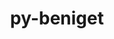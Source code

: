 ---
title: "py-beniget"
layout: cache
categories: [package, develop]
meta: {"compilers": ["gcc@11.4.0", "gcc@9.4.0", "none"], "num_specs": 223, "num_specs_by_stack": {"data-vis-sdk": 10, "e4s": 40, "e4s-neoverse-v2": 20, "e4s-neoverse_v1": 8, "e4s-oneapi": 25, "e4s-power": 3, "ml-darwin-aarch64-mps": 27, "ml-linux-aarch64-cpu": 40, "ml-linux-aarch64-cuda": 39, "ml-linux-x86_64-cpu": 40, "ml-linux-x86_64-cuda": 40, "ml-linux-x86_64-rocm": 30, "root": 223, "tutorial": 10}, "oss": ["sequoia", "ubuntu20.04", "ubuntu22.04", "ubuntu24.04"], "platforms": ["darwin", "linux"], "stacks": ["data-vis-sdk", "e4s", "e4s-neoverse-v2", "e4s-neoverse_v1", "e4s-oneapi", "e4s-power", "ml-darwin-aarch64-mps", "ml-linux-aarch64-cpu", "ml-linux-aarch64-cuda", "ml-linux-x86_64-cpu", "ml-linux-x86_64-cuda", "ml-linux-x86_64-rocm", "root", "tutorial"], "targets": ["aarch64", "neoverse_v1", "neoverse_v2", "ppc64le", "x86_64_v3"], "versions": ["0.4.1"]}
spec_details: [{"compiler": "none", "hash": "22xstysfgnaw5hurlp66y6bcp4kforar", "os": "sequoia", "platform": "darwin", "size": "-", "stacks": ["ml-darwin-aarch64-mps", "root"], "target": "aarch64", "variants": ["build_system=python_pip"], "versions": ["0.4.1"]}, {"compiler": "none", "hash": "22z4eqvo42ppnodbb5j2vontow45acfk", "os": "ubuntu24.04", "platform": "linux", "size": "-", "stacks": ["ml-linux-x86_64-cpu", "ml-linux-x86_64-cuda", "ml-linux-x86_64-rocm", "root"], "target": "x86_64_v3", "variants": ["build_system=python_pip"], "versions": ["0.4.1"]}, {"compiler": "none", "hash": "23a4ljhjgmx7rw37ztjnxrxdk4v5tt2e", "os": "sequoia", "platform": "darwin", "size": "-", "stacks": ["ml-darwin-aarch64-mps", "root"], "target": "aarch64", "variants": ["build_system=python_pip"], "versions": ["0.4.1"]}, {"compiler": "none", "hash": "23skkmlyes3zxut5uhknpwi4m52wmulx", "os": "ubuntu22.04", "platform": "linux", "size": "-", "stacks": ["e4s-oneapi", "root"], "target": "x86_64_v3", "variants": ["build_system=python_pip"], "versions": ["0.4.1"]}, {"compiler": "none", "hash": "263beuvfwzukgozc433thpk3fnvus2jh", "os": "ubuntu20.04", "platform": "linux", "size": "-", "stacks": ["data-vis-sdk", "root"], "target": "x86_64_v3", "variants": ["build_system=python_pip"], "versions": ["0.4.1"]}, {"compiler": "none", "hash": "26aps34x7fxttpdtoqaoukp63dqaxpdg", "os": "sequoia", "platform": "darwin", "size": "-", "stacks": ["ml-darwin-aarch64-mps", "root"], "target": "aarch64", "variants": ["build_system=python_pip"], "versions": ["0.4.1"]}, {"compiler": "none", "hash": "2766vmgwuq7wfnccxjpo2k3shtopj6jh", "os": "ubuntu22.04", "platform": "linux", "size": "-", "stacks": ["e4s-oneapi", "root"], "target": "x86_64_v3", "variants": ["build_system=python_pip"], "versions": ["0.4.1"]}, {"compiler": "none", "hash": "27gtlbbfvhyg7rzkffctpwzdhm53l35v", "os": "ubuntu22.04", "platform": "linux", "size": "-", "stacks": ["e4s", "root"], "target": "x86_64_v3", "variants": ["build_system=python_pip"], "versions": ["0.4.1"]}, {"compiler": "none", "hash": "2c3cpm2iqhctzp6kz6ne75keoxbhxvfc", "os": "ubuntu22.04", "platform": "linux", "size": "-", "stacks": ["root", "tutorial"], "target": "x86_64_v3", "variants": ["build_system=python_pip"], "versions": ["0.4.1"]}, {"compiler": "none", "hash": "2elk4au2gd56gl6npp3iwzc6gqnmzx6p", "os": "ubuntu24.04", "platform": "linux", "size": "-", "stacks": ["ml-linux-x86_64-cpu", "ml-linux-x86_64-cuda", "ml-linux-x86_64-rocm", "root"], "target": "x86_64_v3", "variants": ["build_system=python_pip"], "versions": ["0.4.1"]}, {"compiler": "none", "hash": "2g6f6abahf6ewi27ty77dv4uqfv2m7sk", "os": "ubuntu20.04", "platform": "linux", "size": "-", "stacks": ["data-vis-sdk", "root"], "target": "x86_64_v3", "variants": ["build_system=python_pip"], "versions": ["0.4.1"]}, {"compiler": "none", "hash": "2mrik6notoiaorufaajo26lhxgdvsfsk", "os": "ubuntu22.04", "platform": "linux", "size": "-", "stacks": ["root", "tutorial"], "target": "x86_64_v3", "variants": ["build_system=python_pip"], "versions": ["0.4.1"]}, {"compiler": "none", "hash": "2q6dok3w45aqvx3umom2wm7slbw7dvam", "os": "ubuntu22.04", "platform": "linux", "size": "-", "stacks": ["e4s", "root"], "target": "x86_64_v3", "variants": ["build_system=python_pip"], "versions": ["0.4.1"]}, {"compiler": "none", "hash": "2rdkd3fb2h7g2sgqu67ermqwephm6be3", "os": "ubuntu24.04", "platform": "linux", "size": "-", "stacks": ["ml-linux-aarch64-cpu", "ml-linux-aarch64-cuda", "root"], "target": "aarch64", "variants": ["build_system=python_pip"], "versions": ["0.4.1"]}, {"compiler": "none", "hash": "2w44dl2bexkxkuo5kthxvoyljus2uy6w", "os": "ubuntu24.04", "platform": "linux", "size": "-", "stacks": ["ml-linux-x86_64-cpu", "ml-linux-x86_64-cuda", "ml-linux-x86_64-rocm", "root"], "target": "x86_64_v3", "variants": ["build_system=python_pip"], "versions": ["0.4.1"]}, {"compiler": "none", "hash": "33l6a6ymli37djiekcext27uaihqoqeu", "os": "ubuntu24.04", "platform": "linux", "size": "-", "stacks": ["ml-linux-aarch64-cpu", "ml-linux-aarch64-cuda", "root"], "target": "aarch64", "variants": ["build_system=python_pip"], "versions": ["0.4.1"]}, {"compiler": "none", "hash": "3j5jvk4bbcnplxryqep7pfkuq5uyuzpp", "os": "sequoia", "platform": "darwin", "size": "-", "stacks": ["ml-darwin-aarch64-mps", "root"], "target": "aarch64", "variants": ["build_system=python_pip"], "versions": ["0.4.1"]}, {"compiler": "none", "hash": "3prjmqwiihi4hszf3d7zwmlxjhkxgccs", "os": "sequoia", "platform": "darwin", "size": "-", "stacks": ["ml-darwin-aarch64-mps", "root"], "target": "aarch64", "variants": ["build_system=python_pip"], "versions": ["0.4.1"]}, {"compiler": "none", "hash": "3r4snraqamdirvtnhdjfphrd3n6x44jp", "os": "ubuntu22.04", "platform": "linux", "size": "-", "stacks": ["e4s-neoverse-v2", "root"], "target": "neoverse_v2", "variants": ["build_system=python_pip"], "versions": ["0.4.1"]}, {"compiler": "none", "hash": "3t4spfa54oyy34xrudtjptiyefy45vuf", "os": "ubuntu24.04", "platform": "linux", "size": "-", "stacks": ["ml-linux-x86_64-cpu", "ml-linux-x86_64-cuda", "ml-linux-x86_64-rocm", "root"], "target": "x86_64_v3", "variants": ["build_system=python_pip"], "versions": ["0.4.1"]}, {"compiler": "none", "hash": "3tr6lclxtt4dohbvsncbnk6rr7tqyswj", "os": "ubuntu22.04", "platform": "linux", "size": "-", "stacks": ["e4s-oneapi", "root"], "target": "x86_64_v3", "variants": ["build_system=python_pip"], "versions": ["0.4.1"]}, {"compiler": "none", "hash": "3tyuoeqqo6kmenhepn32p2apgsjmycxs", "os": "ubuntu22.04", "platform": "linux", "size": "-", "stacks": ["e4s", "root"], "target": "x86_64_v3", "variants": ["build_system=python_pip"], "versions": ["0.4.1"]}, {"compiler": "gcc@11.4.0", "hash": "3y25o6rgeuv4m63h6fi2o42k4evvaeon", "os": "ubuntu22.04", "platform": "linux", "size": "-", "stacks": ["e4s-neoverse_v1", "root"], "target": "neoverse_v1", "variants": ["build_system=python_pip"], "versions": ["0.4.1"]}, {"compiler": "none", "hash": "4374kafanieps7jaz2zx7iiit4os6qxz", "os": "ubuntu24.04", "platform": "linux", "size": "-", "stacks": ["ml-linux-aarch64-cpu", "ml-linux-aarch64-cuda", "root"], "target": "aarch64", "variants": ["build_system=python_pip"], "versions": ["0.4.1"]}, {"compiler": "none", "hash": "4a2fje4tn3b7f7buncpk6i6lfy45efc7", "os": "ubuntu22.04", "platform": "linux", "size": "-", "stacks": ["e4s", "root"], "target": "x86_64_v3", "variants": ["build_system=python_pip"], "versions": ["0.4.1"]}, {"compiler": "none", "hash": "4modgwkj7wfupcteudlc5dupotzoeefb", "os": "ubuntu24.04", "platform": "linux", "size": "-", "stacks": ["ml-linux-aarch64-cpu", "ml-linux-aarch64-cuda", "root"], "target": "aarch64", "variants": ["build_system=python_pip"], "versions": ["0.4.1"]}, {"compiler": "none", "hash": "4mrieraoekiawmnbb2mxaublipjpv6ad", "os": "ubuntu24.04", "platform": "linux", "size": "-", "stacks": ["ml-linux-aarch64-cpu", "ml-linux-aarch64-cuda", "root"], "target": "aarch64", "variants": ["build_system=python_pip"], "versions": ["0.4.1"]}, {"compiler": "none", "hash": "4u53wtwfruftpd5qdgkwgxw6sjsvdn22", "os": "ubuntu22.04", "platform": "linux", "size": "-", "stacks": ["e4s", "root"], "target": "x86_64_v3", "variants": ["build_system=python_pip"], "versions": ["0.4.1"]}, {"compiler": "none", "hash": "4uhbuuv5oc3s7afbnrcc3vmu7eaihrew", "os": "ubuntu22.04", "platform": "linux", "size": "-", "stacks": ["e4s", "root"], "target": "x86_64_v3", "variants": ["build_system=python_pip"], "versions": ["0.4.1"]}, {"compiler": "none", "hash": "4zothvzdieotuxgk5fsknzoh47bv3so5", "os": "ubuntu22.04", "platform": "linux", "size": "-", "stacks": ["e4s-neoverse-v2", "root"], "target": "neoverse_v2", "variants": ["build_system=python_pip"], "versions": ["0.4.1"]}, {"compiler": "none", "hash": "57xao5cwj7fqjyeqicxfdf77b7lfokmg", "os": "ubuntu24.04", "platform": "linux", "size": "-", "stacks": ["ml-linux-x86_64-cpu", "ml-linux-x86_64-cuda", "ml-linux-x86_64-rocm", "root"], "target": "x86_64_v3", "variants": ["build_system=python_pip"], "versions": ["0.4.1"]}, {"compiler": "none", "hash": "5ctj54u7uskuzfk74wvdwwwilu3zetyu", "os": "ubuntu22.04", "platform": "linux", "size": "-", "stacks": ["e4s-oneapi", "root"], "target": "x86_64_v3", "variants": ["build_system=python_pip"], "versions": ["0.4.1"]}, {"compiler": "none", "hash": "5dfdboufkn3l74iqqyqyybc4y4rezaes", "os": "ubuntu24.04", "platform": "linux", "size": "-", "stacks": ["ml-linux-aarch64-cpu", "ml-linux-aarch64-cuda", "root"], "target": "aarch64", "variants": ["build_system=python_pip"], "versions": ["0.4.1"]}, {"compiler": "none", "hash": "5e7woc76sbwnhnbebqcarmtmpr5yxchl", "os": "ubuntu24.04", "platform": "linux", "size": "-", "stacks": ["ml-linux-x86_64-cpu", "ml-linux-x86_64-cuda", "ml-linux-x86_64-rocm", "root"], "target": "x86_64_v3", "variants": ["build_system=python_pip"], "versions": ["0.4.1"]}, {"compiler": "none", "hash": "5hijv7bdjavrmhppdi44fo6h6vzrzmyt", "os": "ubuntu24.04", "platform": "linux", "size": "-", "stacks": ["ml-linux-aarch64-cpu", "ml-linux-aarch64-cuda", "root"], "target": "aarch64", "variants": ["build_system=python_pip"], "versions": ["0.4.1"]}, {"compiler": "none", "hash": "5ig3pcd66gaeb75xkdinkz2c6acfyak5", "os": "sequoia", "platform": "darwin", "size": "-", "stacks": ["ml-darwin-aarch64-mps", "root"], "target": "aarch64", "variants": ["build_system=python_pip"], "versions": ["0.4.1"]}, {"compiler": "none", "hash": "5imuvedte6iqix7oc4wuisi2eza6fzv4", "os": "ubuntu22.04", "platform": "linux", "size": "-", "stacks": ["e4s-oneapi", "root"], "target": "x86_64_v3", "variants": ["build_system=python_pip"], "versions": ["0.4.1"]}, {"compiler": "none", "hash": "5srwzrosri5oyfzgqnqshyneiiexf47o", "os": "ubuntu22.04", "platform": "linux", "size": "-", "stacks": ["e4s", "root"], "target": "x86_64_v3", "variants": ["build_system=python_pip"], "versions": ["0.4.1"]}, {"compiler": "none", "hash": "67fqmcznqsvxtnkumyryuvk4rnpoxzhm", "os": "ubuntu24.04", "platform": "linux", "size": "-", "stacks": ["ml-linux-x86_64-cpu", "ml-linux-x86_64-cuda", "root"], "target": "x86_64_v3", "variants": ["build_system=python_pip"], "versions": ["0.4.1"]}, {"compiler": "none", "hash": "6ceophtivolewakf5elsdinrrxly6ucd", "os": "ubuntu22.04", "platform": "linux", "size": "-", "stacks": ["e4s-oneapi", "root"], "target": "x86_64_v3", "variants": ["build_system=python_pip"], "versions": ["0.4.1"]}, {"compiler": "none", "hash": "6f3sfwgf4clgkjkztkxzipqxg6cuaxb3", "os": "ubuntu22.04", "platform": "linux", "size": "-", "stacks": ["e4s-neoverse-v2", "root"], "target": "neoverse_v2", "variants": ["build_system=python_pip"], "versions": ["0.4.1"]}, {"compiler": "none", "hash": "6fnf2vd45mg3s4a73twe7akt2bvawx73", "os": "ubuntu22.04", "platform": "linux", "size": "-", "stacks": ["e4s-neoverse-v2", "root"], "target": "neoverse_v2", "variants": ["build_system=python_pip"], "versions": ["0.4.1"]}, {"compiler": "none", "hash": "6hbkylldmxbwybkftdlc2pvbe5xuqx3x", "os": "ubuntu24.04", "platform": "linux", "size": "-", "stacks": ["ml-linux-aarch64-cpu", "ml-linux-aarch64-cuda", "root"], "target": "aarch64", "variants": ["build_system=python_pip"], "versions": ["0.4.1"]}, {"compiler": "none", "hash": "6jnrurtuu2gqaoksxgl7b3g7vimrhc4o", "os": "ubuntu22.04", "platform": "linux", "size": "-", "stacks": ["e4s-neoverse-v2", "root"], "target": "neoverse_v2", "variants": ["build_system=python_pip"], "versions": ["0.4.1"]}, {"compiler": "none", "hash": "6mcmnxstlvcq3kjyig3wdui7zmx7gryd", "os": "ubuntu24.04", "platform": "linux", "size": "-", "stacks": ["ml-linux-aarch64-cpu", "ml-linux-aarch64-cuda", "root"], "target": "aarch64", "variants": ["build_system=python_pip"], "versions": ["0.4.1"]}, {"compiler": "none", "hash": "6q74cfb45iocpaehci3gvfck2rgkj27n", "os": "ubuntu24.04", "platform": "linux", "size": "-", "stacks": ["ml-linux-aarch64-cpu", "ml-linux-aarch64-cuda", "root"], "target": "aarch64", "variants": ["build_system=python_pip"], "versions": ["0.4.1"]}, {"compiler": "none", "hash": "72d3rwf4cvjrfyue4rit4j5hcnhh2tpl", "os": "ubuntu24.04", "platform": "linux", "size": "-", "stacks": ["ml-linux-aarch64-cpu", "ml-linux-aarch64-cuda", "root"], "target": "aarch64", "variants": ["build_system=python_pip"], "versions": ["0.4.1"]}, {"compiler": "none", "hash": "74eociuwf2w2bmioq37npjffckdp7kxd", "os": "ubuntu24.04", "platform": "linux", "size": "-", "stacks": ["ml-linux-x86_64-cpu", "ml-linux-x86_64-cuda", "root"], "target": "x86_64_v3", "variants": ["build_system=python_pip"], "versions": ["0.4.1"]}, {"compiler": "none", "hash": "75jrh7ovhnfmmxxultynekk4unbyxcp3", "os": "ubuntu22.04", "platform": "linux", "size": "-", "stacks": ["e4s-oneapi", "root"], "target": "x86_64_v3", "variants": ["build_system=python_pip"], "versions": ["0.4.1"]}, {"compiler": "none", "hash": "77tg3wgwpxtnoo35v2uls5nc2qdyycsw", "os": "ubuntu24.04", "platform": "linux", "size": "-", "stacks": ["ml-linux-aarch64-cpu", "ml-linux-aarch64-cuda", "root"], "target": "aarch64", "variants": ["build_system=python_pip"], "versions": ["0.4.1"]}, {"compiler": "none", "hash": "7dko3sxemp52i4k6cprtiegqwgrj3onu", "os": "ubuntu22.04", "platform": "linux", "size": "-", "stacks": ["e4s-neoverse-v2", "root"], "target": "neoverse_v2", "variants": ["build_system=python_pip"], "versions": ["0.4.1"]}, {"compiler": "none", "hash": "7dvdgwot24b4ydwfnbttt64vxzmmwwuf", "os": "ubuntu22.04", "platform": "linux", "size": "-", "stacks": ["e4s", "root"], "target": "x86_64_v3", "variants": ["build_system=python_pip"], "versions": ["0.4.1"]}, {"compiler": "none", "hash": "7qcpu35uh5wtklnlsndbpg2p3qwtw2mp", "os": "ubuntu24.04", "platform": "linux", "size": "-", "stacks": ["ml-linux-x86_64-cpu", "ml-linux-x86_64-cuda", "ml-linux-x86_64-rocm", "root"], "target": "x86_64_v3", "variants": ["build_system=python_pip"], "versions": ["0.4.1"]}, {"compiler": "none", "hash": "7tpy5ca42igl6cy3vkfev654agt6am5f", "os": "ubuntu20.04", "platform": "linux", "size": "-", "stacks": ["data-vis-sdk", "root"], "target": "x86_64_v3", "variants": ["build_system=python_pip"], "versions": ["0.4.1"]}, {"compiler": "none", "hash": "a2kdbt7o2hrp37ifbev3rxs4a2agljna", "os": "ubuntu24.04", "platform": "linux", "size": "-", "stacks": ["ml-linux-aarch64-cpu", "ml-linux-aarch64-cuda", "root"], "target": "aarch64", "variants": ["build_system=python_pip"], "versions": ["0.4.1"]}, {"compiler": "none", "hash": "aalmhl2hlnbt2k4siaai7h3yzbinz43l", "os": "ubuntu24.04", "platform": "linux", "size": "-", "stacks": ["ml-linux-x86_64-cpu", "ml-linux-x86_64-cuda", "root"], "target": "x86_64_v3", "variants": ["build_system=python_pip"], "versions": ["0.4.1"]}, {"compiler": "none", "hash": "ad75ztnwolnscxpzeyh4k7bf4hziahpm", "os": "sequoia", "platform": "darwin", "size": "-", "stacks": ["ml-darwin-aarch64-mps", "root"], "target": "aarch64", "variants": ["build_system=python_pip"], "versions": ["0.4.1"]}, {"compiler": "none", "hash": "ajsexz6w7xlvbvzorfqsco7o4l73uexg", "os": "ubuntu22.04", "platform": "linux", "size": "-", "stacks": ["e4s", "root"], "target": "x86_64_v3", "variants": ["build_system=python_pip"], "versions": ["0.4.1"]}, {"compiler": "none", "hash": "aohzn3wquhvtfnvgehhnsrm7tolia47q", "os": "ubuntu22.04", "platform": "linux", "size": "-", "stacks": ["e4s", "root"], "target": "x86_64_v3", "variants": ["build_system=python_pip"], "versions": ["0.4.1"]}, {"compiler": "none", "hash": "apepwjq36w3egw5kipo4rwtaplxkav6c", "os": "ubuntu22.04", "platform": "linux", "size": "-", "stacks": ["e4s-neoverse-v2", "root"], "target": "neoverse_v2", "variants": ["build_system=python_pip"], "versions": ["0.4.1"]}, {"compiler": "none", "hash": "aqzr52jhc7o6foii6yfybhueqax7tbxs", "os": "ubuntu22.04", "platform": "linux", "size": "-", "stacks": ["e4s-oneapi", "root"], "target": "x86_64_v3", "variants": ["build_system=python_pip"], "versions": ["0.4.1"]}, {"compiler": "none", "hash": "atleskvsmqitm4hlgozm3shfm6eckcfa", "os": "ubuntu22.04", "platform": "linux", "size": "-", "stacks": ["root", "tutorial"], "target": "x86_64_v3", "variants": ["build_system=python_pip"], "versions": ["0.4.1"]}, {"compiler": "gcc@11.4.0", "hash": "auejdhkz42ybwehjv3zrdkcetlc2a6hw", "os": "ubuntu22.04", "platform": "linux", "size": "-", "stacks": ["e4s-neoverse_v1", "root"], "target": "neoverse_v1", "variants": ["build_system=python_pip"], "versions": ["0.4.1"]}, {"compiler": "none", "hash": "b42qdpwdvoyjnxyhfpvebf6eh5mtnoad", "os": "ubuntu22.04", "platform": "linux", "size": "-", "stacks": ["e4s", "root"], "target": "x86_64_v3", "variants": ["build_system=python_pip"], "versions": ["0.4.1"]}, {"compiler": "none", "hash": "bkrbbsvsxerzcgao3sekl7qm7qymdrrg", "os": "ubuntu22.04", "platform": "linux", "size": "-", "stacks": ["e4s", "root"], "target": "x86_64_v3", "variants": ["build_system=python_pip"], "versions": ["0.4.1"]}, {"compiler": "none", "hash": "bl27aay74rmvxqxvggcjrqqbyfklxazp", "os": "ubuntu20.04", "platform": "linux", "size": "-", "stacks": ["data-vis-sdk", "root"], "target": "x86_64_v3", "variants": ["build_system=python_pip"], "versions": ["0.4.1"]}, {"compiler": "none", "hash": "bsuzgpsvojfhmvgzmzjwihx77dm4mjyf", "os": "ubuntu24.04", "platform": "linux", "size": "-", "stacks": ["ml-linux-aarch64-cpu", "ml-linux-aarch64-cuda", "root"], "target": "aarch64", "variants": ["build_system=python_pip"], "versions": ["0.4.1"]}, {"compiler": "none", "hash": "btnihtja3ghfkihsyevogv7jk4oowfg7", "os": "ubuntu22.04", "platform": "linux", "size": "-", "stacks": ["e4s", "root"], "target": "x86_64_v3", "variants": ["build_system=python_pip"], "versions": ["0.4.1"]}, {"compiler": "none", "hash": "cb477wraykh7jmwjqfdpkdefqwmuhvh3", "os": "ubuntu22.04", "platform": "linux", "size": "-", "stacks": ["e4s", "root"], "target": "x86_64_v3", "variants": ["build_system=python_pip"], "versions": ["0.4.1"]}, {"compiler": "none", "hash": "ch4nthwput6hwimgqsx6pjc72znmfzkm", "os": "ubuntu24.04", "platform": "linux", "size": "-", "stacks": ["ml-linux-aarch64-cpu", "ml-linux-aarch64-cuda", "root"], "target": "aarch64", "variants": ["build_system=python_pip"], "versions": ["0.4.1"]}, {"compiler": "none", "hash": "ciltgvt55ojwuv47s65um2lrutq4a3wk", "os": "ubuntu24.04", "platform": "linux", "size": "-", "stacks": ["ml-linux-aarch64-cpu", "ml-linux-aarch64-cuda", "root"], "target": "aarch64", "variants": ["build_system=python_pip"], "versions": ["0.4.1"]}, {"compiler": "none", "hash": "ck5gwcl4m7maemvleoeqsv52h4ymbheq", "os": "ubuntu24.04", "platform": "linux", "size": "-", "stacks": ["ml-linux-aarch64-cpu", "ml-linux-aarch64-cuda", "root"], "target": "aarch64", "variants": ["build_system=python_pip"], "versions": ["0.4.1"]}, {"compiler": "none", "hash": "cqgvguj47gmnsje3sywjcvluw56ecbyh", "os": "ubuntu24.04", "platform": "linux", "size": "-", "stacks": ["ml-linux-aarch64-cpu", "ml-linux-aarch64-cuda", "root"], "target": "aarch64", "variants": ["build_system=python_pip"], "versions": ["0.4.1"]}, {"compiler": "none", "hash": "cqkdccbpz5aynqpf252hoz6rupkkbtra", "os": "ubuntu22.04", "platform": "linux", "size": "-", "stacks": ["e4s-oneapi", "root"], "target": "x86_64_v3", "variants": ["build_system=python_pip"], "versions": ["0.4.1"]}, {"compiler": "none", "hash": "d4qlovetbb5nv62eblhlaqr5rkyjfxsp", "os": "ubuntu22.04", "platform": "linux", "size": "-", "stacks": ["e4s-oneapi", "root"], "target": "x86_64_v3", "variants": ["build_system=python_pip"], "versions": ["0.4.1"]}, {"compiler": "none", "hash": "d7hiuxuw32h42ef5iwjtxeuxodpbsf62", "os": "ubuntu22.04", "platform": "linux", "size": "-", "stacks": ["e4s", "root"], "target": "x86_64_v3", "variants": ["build_system=python_pip"], "versions": ["0.4.1"]}, {"compiler": "none", "hash": "debuuahysejz2bzpye5duqmydv42pust", "os": "ubuntu24.04", "platform": "linux", "size": "-", "stacks": ["ml-linux-aarch64-cpu", "ml-linux-aarch64-cuda", "root"], "target": "aarch64", "variants": ["build_system=python_pip"], "versions": ["0.4.1"]}, {"compiler": "none", "hash": "diceog7dtw7z5fo7ceca5dzblmj2exav", "os": "ubuntu24.04", "platform": "linux", "size": "-", "stacks": ["ml-linux-aarch64-cpu", "ml-linux-aarch64-cuda", "root"], "target": "aarch64", "variants": ["build_system=python_pip"], "versions": ["0.4.1"]}, {"compiler": "none", "hash": "dlfodyflw4j7xfuxcgeqjkb6xdncfp5r", "os": "ubuntu22.04", "platform": "linux", "size": "-", "stacks": ["e4s", "root"], "target": "x86_64_v3", "variants": ["build_system=python_pip"], "versions": ["0.4.1"]}, {"compiler": "none", "hash": "drrjdfvyarfhmyu23qpmksvqwhd632wu", "os": "ubuntu22.04", "platform": "linux", "size": "-", "stacks": ["e4s", "root"], "target": "x86_64_v3", "variants": ["build_system=python_pip"], "versions": ["0.4.1"]}, {"compiler": "none", "hash": "e6cu3cho4ecpxkxcnykftn723oho4o76", "os": "ubuntu24.04", "platform": "linux", "size": "-", "stacks": ["ml-linux-x86_64-cpu", "ml-linux-x86_64-cuda", "ml-linux-x86_64-rocm", "root"], "target": "x86_64_v3", "variants": ["build_system=python_pip"], "versions": ["0.4.1"]}, {"compiler": "gcc@11.4.0", "hash": "ebcgkimy56qobf42qgub4k327v6tno2i", "os": "ubuntu22.04", "platform": "linux", "size": "-", "stacks": ["e4s-neoverse_v1", "root"], "target": "neoverse_v1", "variants": ["build_system=python_pip"], "versions": ["0.4.1"]}, {"compiler": "none", "hash": "edm226lvpgewgy3vmcizvrhm2qxqr52z", "os": "sequoia", "platform": "darwin", "size": "-", "stacks": ["ml-darwin-aarch64-mps", "root"], "target": "aarch64", "variants": ["build_system=python_pip"], "versions": ["0.4.1"]}, {"compiler": "none", "hash": "ee7pwgolwwhvykkpri6jd7uhfq56uyla", "os": "ubuntu24.04", "platform": "linux", "size": "-", "stacks": ["ml-linux-x86_64-cpu", "ml-linux-x86_64-cuda", "ml-linux-x86_64-rocm", "root"], "target": "x86_64_v3", "variants": ["build_system=python_pip"], "versions": ["0.4.1"]}, {"compiler": "none", "hash": "ehqtycaf2k6uktgpm5hw72iwlv2u2233", "os": "ubuntu20.04", "platform": "linux", "size": "-", "stacks": ["data-vis-sdk", "root"], "target": "x86_64_v3", "variants": ["build_system=python_pip"], "versions": ["0.4.1"]}, {"compiler": "none", "hash": "epdonplw5o32zokjrqlln2ry26twc5jz", "os": "ubuntu24.04", "platform": "linux", "size": "-", "stacks": ["ml-linux-x86_64-cpu", "ml-linux-x86_64-cuda", "ml-linux-x86_64-rocm", "root"], "target": "x86_64_v3", "variants": ["build_system=python_pip"], "versions": ["0.4.1"]}, {"compiler": "none", "hash": "epmu3j5tlt7og7ozhixm5glz53iexwa3", "os": "sequoia", "platform": "darwin", "size": "-", "stacks": ["ml-darwin-aarch64-mps", "root"], "target": "aarch64", "variants": ["build_system=python_pip"], "versions": ["0.4.1"]}, {"compiler": "none", "hash": "f5w2pz7dadhrwbu3lxuw2mtnvq5l6csp", "os": "sequoia", "platform": "darwin", "size": "-", "stacks": ["ml-darwin-aarch64-mps", "root"], "target": "aarch64", "variants": ["build_system=python_pip"], "versions": ["0.4.1"]}, {"compiler": "none", "hash": "fdk553u5pvrxwqae32ipdcc43chsoyss", "os": "ubuntu20.04", "platform": "linux", "size": "-", "stacks": ["data-vis-sdk", "root"], "target": "x86_64_v3", "variants": ["build_system=python_pip"], "versions": ["0.4.1"]}, {"compiler": "none", "hash": "g476nbqipwmaxqtj4yxd2twt7ac2ifrf", "os": "ubuntu24.04", "platform": "linux", "size": "-", "stacks": ["ml-linux-aarch64-cpu", "ml-linux-aarch64-cuda", "root"], "target": "aarch64", "variants": ["build_system=python_pip"], "versions": ["0.4.1"]}, {"compiler": "gcc@9.4.0", "hash": "gj7qru4qduqtse2a26njpjxel2zfztd4", "os": "ubuntu20.04", "platform": "linux", "size": "-", "stacks": ["e4s-power", "root"], "target": "ppc64le", "variants": ["build_system=python_pip"], "versions": ["0.4.1"]}, {"compiler": "none", "hash": "gkg5cu6j3dhjponimkre62a33szyrfv7", "os": "ubuntu24.04", "platform": "linux", "size": "-", "stacks": ["ml-linux-aarch64-cpu", "ml-linux-aarch64-cuda", "root"], "target": "aarch64", "variants": ["build_system=python_pip"], "versions": ["0.4.1"]}, {"compiler": "none", "hash": "gnqgwf2r6jeldfcplkbeozdvrdrjd4fb", "os": "ubuntu24.04", "platform": "linux", "size": "-", "stacks": ["ml-linux-aarch64-cpu", "ml-linux-aarch64-cuda", "root"], "target": "aarch64", "variants": ["build_system=python_pip"], "versions": ["0.4.1"]}, {"compiler": "none", "hash": "gsznqqlevm66oyirp7tzgbnfhpcxakov", "os": "ubuntu22.04", "platform": "linux", "size": "-", "stacks": ["e4s", "root"], "target": "x86_64_v3", "variants": ["build_system=python_pip"], "versions": ["0.4.1"]}, {"compiler": "none", "hash": "gt52jrkg3kaok3j4kg76o4d5dodfxqfw", "os": "ubuntu24.04", "platform": "linux", "size": "-", "stacks": ["ml-linux-aarch64-cpu", "ml-linux-aarch64-cuda", "root"], "target": "aarch64", "variants": ["build_system=python_pip"], "versions": ["0.4.1"]}, {"compiler": "none", "hash": "gxp4iuwng53fx2xwynknoixyrrel5pfu", "os": "ubuntu22.04", "platform": "linux", "size": "-", "stacks": ["e4s", "root"], "target": "x86_64_v3", "variants": ["build_system=python_pip"], "versions": ["0.4.1"]}, {"compiler": "none", "hash": "gzasa7w367dt6ibi7dnq7pa425zkqvh5", "os": "ubuntu24.04", "platform": "linux", "size": "-", "stacks": ["ml-linux-aarch64-cpu", "ml-linux-aarch64-cuda", "root"], "target": "aarch64", "variants": ["build_system=python_pip"], "versions": ["0.4.1"]}, {"compiler": "none", "hash": "h5pheocjxe2pecj6jlit2sevdoj7bw2y", "os": "ubuntu22.04", "platform": "linux", "size": "-", "stacks": ["e4s-neoverse-v2", "root"], "target": "neoverse_v2", "variants": ["build_system=python_pip"], "versions": ["0.4.1"]}, {"compiler": "none", "hash": "hfiiie44677p3gc35ewzm2v5x5luuxhl", "os": "ubuntu24.04", "platform": "linux", "size": "-", "stacks": ["ml-linux-aarch64-cpu", "ml-linux-aarch64-cuda", "root"], "target": "aarch64", "variants": ["build_system=python_pip"], "versions": ["0.4.1"]}, {"compiler": "none", "hash": "hfwz3fyjnyimlobcbrcmecuwnmj2g2wv", "os": "ubuntu22.04", "platform": "linux", "size": "-", "stacks": ["e4s", "root"], "target": "x86_64_v3", "variants": ["build_system=python_pip"], "versions": ["0.4.1"]}, {"compiler": "none", "hash": "hghsolxtktjayffrbas2qosljely7eg6", "os": "ubuntu22.04", "platform": "linux", "size": "-", "stacks": ["e4s", "root"], "target": "x86_64_v3", "variants": ["build_system=python_pip"], "versions": ["0.4.1"]}, {"compiler": "none", "hash": "hj5zxfwq54a7mjhnozbzowjsyiwt2ohx", "os": "ubuntu24.04", "platform": "linux", "size": "-", "stacks": ["ml-linux-x86_64-cpu", "ml-linux-x86_64-cuda", "ml-linux-x86_64-rocm", "root"], "target": "x86_64_v3", "variants": ["build_system=python_pip"], "versions": ["0.4.1"]}, {"compiler": "none", "hash": "htsbgilpan4wark33cp6izxjc6wyltrb", "os": "ubuntu24.04", "platform": "linux", "size": "-", "stacks": ["ml-linux-x86_64-cpu", "ml-linux-x86_64-cuda", "ml-linux-x86_64-rocm", "root"], "target": "x86_64_v3", "variants": ["build_system=python_pip"], "versions": ["0.4.1"]}, {"compiler": "none", "hash": "i44qk3xijnxbmv62egsdfls26f7v2vro", "os": "sequoia", "platform": "darwin", "size": "-", "stacks": ["ml-darwin-aarch64-mps", "root"], "target": "aarch64", "variants": ["build_system=python_pip"], "versions": ["0.4.1"]}, {"compiler": "none", "hash": "i5by3kzxg7ymoznd5j4ozz6usss5476g", "os": "ubuntu22.04", "platform": "linux", "size": "-", "stacks": ["e4s-neoverse-v2", "root"], "target": "neoverse_v2", "variants": ["build_system=python_pip"], "versions": ["0.4.1"]}, {"compiler": "none", "hash": "i5njdm5pgsjhmijfoeu7inwtvidi7cfz", "os": "ubuntu22.04", "platform": "linux", "size": "-", "stacks": ["e4s", "root"], "target": "x86_64_v3", "variants": ["build_system=python_pip"], "versions": ["0.4.1"]}, {"compiler": "none", "hash": "icrzxfpbv3ymclchogijmjzjcmf62nco", "os": "ubuntu22.04", "platform": "linux", "size": "-", "stacks": ["e4s-oneapi", "root"], "target": "x86_64_v3", "variants": ["build_system=python_pip"], "versions": ["0.4.1"]}, {"compiler": "none", "hash": "iihtceeai5l2vjkf47aqxiapetwkld7c", "os": "ubuntu22.04", "platform": "linux", "size": "-", "stacks": ["e4s", "root"], "target": "x86_64_v3", "variants": ["build_system=python_pip"], "versions": ["0.4.1"]}, {"compiler": "none", "hash": "imif7vcxtdcze3rgqyzp3n5ih3zdohxp", "os": "ubuntu22.04", "platform": "linux", "size": "-", "stacks": ["root", "tutorial"], "target": "x86_64_v3", "variants": ["build_system=python_pip"], "versions": ["0.4.1"]}, {"compiler": "none", "hash": "ircpcwwgf4u5ddkwk7hm7yfc4itaidis", "os": "sequoia", "platform": "darwin", "size": "-", "stacks": ["ml-darwin-aarch64-mps", "root"], "target": "aarch64", "variants": ["build_system=python_pip"], "versions": ["0.4.1"]}, {"compiler": "none", "hash": "irdg6qq63mwwahubbgsrvrc332e6tony", "os": "ubuntu24.04", "platform": "linux", "size": "-", "stacks": ["ml-linux-x86_64-cpu", "ml-linux-x86_64-cuda", "root"], "target": "x86_64_v3", "variants": ["build_system=python_pip"], "versions": ["0.4.1"]}, {"compiler": "none", "hash": "iu5o4n2inadoz24we55gdzmih266ug4e", "os": "sequoia", "platform": "darwin", "size": "-", "stacks": ["ml-darwin-aarch64-mps", "root"], "target": "aarch64", "variants": ["build_system=python_pip"], "versions": ["0.4.1"]}, {"compiler": "none", "hash": "iv3wdw4x63qnpgzv6vui76qlyzgy3v7l", "os": "ubuntu24.04", "platform": "linux", "size": "-", "stacks": ["ml-linux-aarch64-cpu", "ml-linux-aarch64-cuda", "root"], "target": "aarch64", "variants": ["build_system=python_pip"], "versions": ["0.4.1"]}, {"compiler": "none", "hash": "ivhp4ra2tzhaxjfdlngsiusjqm22s6p2", "os": "sequoia", "platform": "darwin", "size": "-", "stacks": ["ml-darwin-aarch64-mps", "root"], "target": "aarch64", "variants": ["build_system=python_pip"], "versions": ["0.4.1"]}, {"compiler": "none", "hash": "iwujlrvlkjgj24zkbwpzwqqjzc53al6f", "os": "ubuntu22.04", "platform": "linux", "size": "-", "stacks": ["e4s-oneapi", "root"], "target": "x86_64_v3", "variants": ["build_system=python_pip"], "versions": ["0.4.1"]}, {"compiler": "none", "hash": "jckxpxavhbsfw4pg4ggfvgnrahzhqlgf", "os": "ubuntu24.04", "platform": "linux", "size": "-", "stacks": ["ml-linux-x86_64-cpu", "ml-linux-x86_64-cuda", "ml-linux-x86_64-rocm", "root"], "target": "x86_64_v3", "variants": ["build_system=python_pip"], "versions": ["0.4.1"]}, {"compiler": "none", "hash": "jh4sdwxtp47j4b2ca3sqxfxc6mmcan6j", "os": "ubuntu24.04", "platform": "linux", "size": "-", "stacks": ["ml-linux-x86_64-cpu", "ml-linux-x86_64-cuda", "ml-linux-x86_64-rocm", "root"], "target": "x86_64_v3", "variants": ["build_system=python_pip"], "versions": ["0.4.1"]}, {"compiler": "none", "hash": "jkuisxbhqt75vhlvf6yweqjanx2uq7ie", "os": "ubuntu24.04", "platform": "linux", "size": "-", "stacks": ["ml-linux-x86_64-cpu", "ml-linux-x86_64-cuda", "root"], "target": "x86_64_v3", "variants": ["build_system=python_pip"], "versions": ["0.4.1"]}, {"compiler": "none", "hash": "jofv45ys4pogilrl2xzavgyn2ocgy3az", "os": "ubuntu24.04", "platform": "linux", "size": "-", "stacks": ["ml-linux-aarch64-cpu", "ml-linux-aarch64-cuda", "root"], "target": "aarch64", "variants": ["build_system=python_pip"], "versions": ["0.4.1"]}, {"compiler": "none", "hash": "jrku6kyzvsdits2m44pv3rxwg3iaapau", "os": "ubuntu20.04", "platform": "linux", "size": "-", "stacks": ["data-vis-sdk", "root"], "target": "x86_64_v3", "variants": ["build_system=python_pip"], "versions": ["0.4.1"]}, {"compiler": "none", "hash": "jrzntqsmzhtorjaqgwlr7xjahcqu7acq", "os": "ubuntu22.04", "platform": "linux", "size": "-", "stacks": ["e4s-neoverse-v2", "root"], "target": "neoverse_v2", "variants": ["build_system=python_pip"], "versions": ["0.4.1"]}, {"compiler": "none", "hash": "js7knp5ui5achhzant7jme2vrv3mw6kt", "os": "ubuntu24.04", "platform": "linux", "size": "-", "stacks": ["ml-linux-x86_64-cpu", "ml-linux-x86_64-cuda", "ml-linux-x86_64-rocm", "root"], "target": "x86_64_v3", "variants": ["build_system=python_pip"], "versions": ["0.4.1"]}, {"compiler": "none", "hash": "jwle3utrlrgw3zgbasqdwo6apdos6auc", "os": "ubuntu22.04", "platform": "linux", "size": "-", "stacks": ["root", "tutorial"], "target": "x86_64_v3", "variants": ["build_system=python_pip"], "versions": ["0.4.1"]}, {"compiler": "none", "hash": "k3rb35zj4qrf5ogepls6qanhwpn6lpxp", "os": "ubuntu22.04", "platform": "linux", "size": "-", "stacks": ["e4s-neoverse-v2", "root"], "target": "neoverse_v2", "variants": ["build_system=python_pip"], "versions": ["0.4.1"]}, {"compiler": "none", "hash": "k6z2zenbmjmilynynsbcuepvj4la44dy", "os": "ubuntu24.04", "platform": "linux", "size": "-", "stacks": ["ml-linux-x86_64-cpu", "ml-linux-x86_64-cuda", "root"], "target": "x86_64_v3", "variants": ["build_system=python_pip"], "versions": ["0.4.1"]}, {"compiler": "none", "hash": "kan6xmplevlmoxfbdbge4fnocpqyarq6", "os": "ubuntu24.04", "platform": "linux", "size": "-", "stacks": ["ml-linux-x86_64-cpu", "ml-linux-x86_64-cuda", "root"], "target": "x86_64_v3", "variants": ["build_system=python_pip"], "versions": ["0.4.1"]}, {"compiler": "none", "hash": "kb7s57dlhlh7tfklwujoibxblp34ruyi", "os": "ubuntu24.04", "platform": "linux", "size": "-", "stacks": ["ml-linux-x86_64-cpu", "ml-linux-x86_64-cuda", "root"], "target": "x86_64_v3", "variants": ["build_system=python_pip"], "versions": ["0.4.1"]}, {"compiler": "none", "hash": "kfmmqwow7ne3binhx5u2g6esuymn4zzx", "os": "ubuntu22.04", "platform": "linux", "size": "-", "stacks": ["e4s", "root"], "target": "x86_64_v3", "variants": ["build_system=python_pip"], "versions": ["0.4.1"]}, {"compiler": "none", "hash": "kidmb2rhilplar5ghfxkgtjlgrcnicue", "os": "ubuntu24.04", "platform": "linux", "size": "-", "stacks": ["ml-linux-x86_64-cpu", "ml-linux-x86_64-cuda", "ml-linux-x86_64-rocm", "root"], "target": "x86_64_v3", "variants": ["build_system=python_pip"], "versions": ["0.4.1"]}, {"compiler": "none", "hash": "kqnmmpyznox4xxz7w5pn5mzjuqfgt3kj", "os": "ubuntu22.04", "platform": "linux", "size": "-", "stacks": ["e4s-neoverse-v2", "root"], "target": "neoverse_v2", "variants": ["build_system=python_pip"], "versions": ["0.4.1"]}, {"compiler": "none", "hash": "kshespcvbmpporziclb62pjgm35yheen", "os": "ubuntu22.04", "platform": "linux", "size": "-", "stacks": ["e4s-oneapi", "root"], "target": "x86_64_v3", "variants": ["build_system=python_pip"], "versions": ["0.4.1"]}, {"compiler": "none", "hash": "kxbssbqj5d5b4qjswpqa457eoxpwwv25", "os": "sequoia", "platform": "darwin", "size": "-", "stacks": ["ml-darwin-aarch64-mps", "root"], "target": "aarch64", "variants": ["build_system=python_pip"], "versions": ["0.4.1"]}, {"compiler": "none", "hash": "lcfyudolirii6u5vzk5lfmrstarzlehe", "os": "ubuntu22.04", "platform": "linux", "size": "-", "stacks": ["root", "tutorial"], "target": "x86_64_v3", "variants": ["build_system=python_pip"], "versions": ["0.4.1"]}, {"compiler": "none", "hash": "lg634tbptrb7xemukksnyt3tq5djamtk", "os": "ubuntu22.04", "platform": "linux", "size": "-", "stacks": ["e4s", "root"], "target": "x86_64_v3", "variants": ["build_system=python_pip"], "versions": ["0.4.1"]}, {"compiler": "none", "hash": "lmhvcsxj35554nzdpbhrwkwyzl5323th", "os": "ubuntu20.04", "platform": "linux", "size": "-", "stacks": ["data-vis-sdk", "root"], "target": "x86_64_v3", "variants": ["build_system=python_pip"], "versions": ["0.4.1"]}, {"compiler": "none", "hash": "lpx5jcnutjrh2feafdq2ofoerp2o6lks", "os": "ubuntu24.04", "platform": "linux", "size": "-", "stacks": ["ml-linux-aarch64-cpu", "ml-linux-aarch64-cuda", "root"], "target": "aarch64", "variants": ["build_system=python_pip"], "versions": ["0.4.1"]}, {"compiler": "none", "hash": "mehtbcsgvlnep2yn3humyrz4nfktfro4", "os": "ubuntu22.04", "platform": "linux", "size": "-", "stacks": ["e4s-oneapi", "root"], "target": "x86_64_v3", "variants": ["build_system=python_pip"], "versions": ["0.4.1"]}, {"compiler": "none", "hash": "mmltr6gpjkqywldyz3bdjjqzyb24azln", "os": "ubuntu24.04", "platform": "linux", "size": "-", "stacks": ["ml-linux-aarch64-cpu", "ml-linux-aarch64-cuda", "root"], "target": "aarch64", "variants": ["build_system=python_pip"], "versions": ["0.4.1"]}, {"compiler": "none", "hash": "mpgalrztlsoitx2gricnb2z6j3thdnjz", "os": "ubuntu22.04", "platform": "linux", "size": "-", "stacks": ["e4s", "root"], "target": "x86_64_v3", "variants": ["build_system=python_pip"], "versions": ["0.4.1"]}, {"compiler": "none", "hash": "mshjsg53zqtvo3yznwdfi57h4qztwemf", "os": "ubuntu24.04", "platform": "linux", "size": "-", "stacks": ["ml-linux-x86_64-cpu", "ml-linux-x86_64-cuda", "ml-linux-x86_64-rocm", "root"], "target": "x86_64_v3", "variants": ["build_system=python_pip"], "versions": ["0.4.1"]}, {"compiler": "none", "hash": "mtlrxv67qpxbcp7mt5femplv5fsve5f3", "os": "sequoia", "platform": "darwin", "size": "-", "stacks": ["ml-darwin-aarch64-mps", "root"], "target": "aarch64", "variants": ["build_system=python_pip"], "versions": ["0.4.1"]}, {"compiler": "none", "hash": "muz4nhxp5sbxwm6oj2cp4zxbet5emo33", "os": "ubuntu22.04", "platform": "linux", "size": "-", "stacks": ["e4s-oneapi", "root"], "target": "x86_64_v3", "variants": ["build_system=python_pip"], "versions": ["0.4.1"]}, {"compiler": "none", "hash": "mztktb7ffq4q3sbtyztolb5geejdgkxc", "os": "ubuntu22.04", "platform": "linux", "size": "-", "stacks": ["e4s-neoverse-v2", "root"], "target": "neoverse_v2", "variants": ["build_system=python_pip"], "versions": ["0.4.1"]}, {"compiler": "gcc@11.4.0", "hash": "n6vsadzz2cm3lw5c33zxzpo3wxdtjmgp", "os": "ubuntu22.04", "platform": "linux", "size": "-", "stacks": ["e4s-neoverse_v1", "root"], "target": "neoverse_v1", "variants": ["build_system=python_pip"], "versions": ["0.4.1"]}, {"compiler": "none", "hash": "nba36xrqgdbc4wpckry7m6wuw4iwdzme", "os": "ubuntu22.04", "platform": "linux", "size": "-", "stacks": ["e4s-oneapi", "root"], "target": "x86_64_v3", "variants": ["build_system=python_pip"], "versions": ["0.4.1"]}, {"compiler": "none", "hash": "nebvlwzdvuhsqdulb23eeie5y2q2qhmw", "os": "ubuntu24.04", "platform": "linux", "size": "-", "stacks": ["ml-linux-aarch64-cpu", "ml-linux-aarch64-cuda", "root"], "target": "aarch64", "variants": ["build_system=python_pip"], "versions": ["0.4.1"]}, {"compiler": "none", "hash": "nhv2i7c33w3fjn2ie34b6dhrnfs2n3ry", "os": "sequoia", "platform": "darwin", "size": "-", "stacks": ["ml-darwin-aarch64-mps", "root"], "target": "aarch64", "variants": ["build_system=python_pip"], "versions": ["0.4.1"]}, {"compiler": "none", "hash": "nl2k2qljtgjyi5qcqu7ll4sgz3pqhgzi", "os": "ubuntu24.04", "platform": "linux", "size": "-", "stacks": ["ml-linux-x86_64-cpu", "ml-linux-x86_64-cuda", "ml-linux-x86_64-rocm", "root"], "target": "x86_64_v3", "variants": ["build_system=python_pip"], "versions": ["0.4.1"]}, {"compiler": "none", "hash": "nseh7euqlk3ckani2uxxjvfnvawr33lu", "os": "ubuntu24.04", "platform": "linux", "size": "-", "stacks": ["ml-linux-aarch64-cpu", "ml-linux-aarch64-cuda", "root"], "target": "aarch64", "variants": ["build_system=python_pip"], "versions": ["0.4.1"]}, {"compiler": "none", "hash": "ntalnbvnw2f3yd6ephj4mvkjrgquxnvf", "os": "ubuntu24.04", "platform": "linux", "size": "-", "stacks": ["ml-linux-aarch64-cpu", "ml-linux-aarch64-cuda", "root"], "target": "aarch64", "variants": ["build_system=python_pip"], "versions": ["0.4.1"]}, {"compiler": "none", "hash": "oajrtvqewzohbs4rfabwyvccjrwj53cd", "os": "sequoia", "platform": "darwin", "size": "-", "stacks": ["ml-darwin-aarch64-mps", "root"], "target": "aarch64", "variants": ["build_system=python_pip"], "versions": ["0.4.1"]}, {"compiler": "none", "hash": "ofcinlzk7wbu4avad6jmceezzkix47rr", "os": "ubuntu24.04", "platform": "linux", "size": "-", "stacks": ["ml-linux-aarch64-cpu", "ml-linux-aarch64-cuda", "root"], "target": "aarch64", "variants": ["build_system=python_pip"], "versions": ["0.4.1"]}, {"compiler": "none", "hash": "ohzqg5ciuyu3pusirias2lat2szayugv", "os": "ubuntu22.04", "platform": "linux", "size": "-", "stacks": ["e4s-neoverse-v2", "root"], "target": "neoverse_v2", "variants": ["build_system=python_pip"], "versions": ["0.4.1"]}, {"compiler": "none", "hash": "oi7qu7bzqucxj746abfrgxy6qskxvfdl", "os": "ubuntu22.04", "platform": "linux", "size": "-", "stacks": ["e4s", "root"], "target": "x86_64_v3", "variants": ["build_system=python_pip"], "versions": ["0.4.1"]}, {"compiler": "none", "hash": "omkfn6xe2f2upecukxsf62xdjyzywxwg", "os": "sequoia", "platform": "darwin", "size": "-", "stacks": ["ml-darwin-aarch64-mps", "root"], "target": "aarch64", "variants": ["build_system=python_pip"], "versions": ["0.4.1"]}, {"compiler": "none", "hash": "oqs46ulun6oaee7q6rolvi5tpxlnhi5m", "os": "ubuntu22.04", "platform": "linux", "size": "-", "stacks": ["e4s", "root"], "target": "x86_64_v3", "variants": ["build_system=python_pip"], "versions": ["0.4.1"]}, {"compiler": "none", "hash": "ovrngou64ztcgjtpnqvd3e67nnypovnc", "os": "ubuntu24.04", "platform": "linux", "size": "-", "stacks": ["ml-linux-x86_64-cpu", "ml-linux-x86_64-cuda", "ml-linux-x86_64-rocm", "root"], "target": "x86_64_v3", "variants": ["build_system=python_pip"], "versions": ["0.4.1"]}, {"compiler": "none", "hash": "oyjv36o66ptshezakgumn3cqe3cphfac", "os": "ubuntu22.04", "platform": "linux", "size": "-", "stacks": ["e4s", "root"], "target": "x86_64_v3", "variants": ["build_system=python_pip"], "versions": ["0.4.1"]}, {"compiler": "none", "hash": "p5nilbah54fwqrbnamragcqx5jm7ae3w", "os": "ubuntu22.04", "platform": "linux", "size": "-", "stacks": ["e4s", "root"], "target": "x86_64_v3", "variants": ["build_system=python_pip"], "versions": ["0.4.1"]}, {"compiler": "none", "hash": "pgv3sbxnb52xxa6pbn2m4v57lnkn2s4d", "os": "ubuntu22.04", "platform": "linux", "size": "-", "stacks": ["e4s", "root"], "target": "x86_64_v3", "variants": ["build_system=python_pip"], "versions": ["0.4.1"]}, {"compiler": "none", "hash": "pqhre253rykogte7m3qanpbypmbka3g4", "os": "ubuntu20.04", "platform": "linux", "size": "-", "stacks": ["data-vis-sdk", "root"], "target": "x86_64_v3", "variants": ["build_system=python_pip"], "versions": ["0.4.1"]}, {"compiler": "none", "hash": "qhlugttscl2lvhi7iojj3yrlp5gdc2md", "os": "ubuntu22.04", "platform": "linux", "size": "-", "stacks": ["e4s-neoverse-v2", "root"], "target": "neoverse_v2", "variants": ["build_system=python_pip"], "versions": ["0.4.1"]}, {"compiler": "none", "hash": "qnegr5xi3ye6tounlagttgm4xevgcp3x", "os": "ubuntu24.04", "platform": "linux", "size": "-", "stacks": ["ml-linux-aarch64-cpu", "ml-linux-aarch64-cuda", "root"], "target": "aarch64", "variants": ["build_system=python_pip"], "versions": ["0.4.1"]}, {"compiler": "none", "hash": "qp2oxaz2nt5tkbkhixlgtbga3jp76atg", "os": "sequoia", "platform": "darwin", "size": "-", "stacks": ["ml-darwin-aarch64-mps", "root"], "target": "aarch64", "variants": ["build_system=python_pip"], "versions": ["0.4.1"]}, {"compiler": "none", "hash": "qqcrntzxugwy3due4lu673jvnstk6mdr", "os": "ubuntu22.04", "platform": "linux", "size": "-", "stacks": ["e4s-oneapi", "root"], "target": "x86_64_v3", "variants": ["build_system=python_pip"], "versions": ["0.4.1"]}, {"compiler": "none", "hash": "r2htpcfbofwjqe7cca3znemksst2mxdv", "os": "ubuntu22.04", "platform": "linux", "size": "-", "stacks": ["e4s", "root"], "target": "x86_64_v3", "variants": ["build_system=python_pip"], "versions": ["0.4.1"]}, {"compiler": "none", "hash": "r3im6niduflzb6yf4y3rtu7yy7grapdo", "os": "sequoia", "platform": "darwin", "size": "-", "stacks": ["ml-darwin-aarch64-mps", "root"], "target": "aarch64", "variants": ["build_system=python_pip"], "versions": ["0.4.1"]}, {"compiler": "gcc@9.4.0", "hash": "r73yjlzbcn2zq4gdyakwc43j6zeltlbd", "os": "ubuntu20.04", "platform": "linux", "size": "-", "stacks": ["e4s-power", "root"], "target": "ppc64le", "variants": ["build_system=python_pip"], "versions": ["0.4.1"]}, {"compiler": "none", "hash": "retmxh2ubhbe5g7xx5ym5bbuppmudcj5", "os": "ubuntu24.04", "platform": "linux", "size": "-", "stacks": ["ml-linux-x86_64-cpu", "ml-linux-x86_64-cuda", "ml-linux-x86_64-rocm", "root"], "target": "x86_64_v3", "variants": ["build_system=python_pip"], "versions": ["0.4.1"]}, {"compiler": "none", "hash": "rgywhvhtuf6jc64z4qohdybl5dlqw7v3", "os": "ubuntu22.04", "platform": "linux", "size": "-", "stacks": ["e4s-neoverse-v2", "root"], "target": "neoverse_v2", "variants": ["build_system=python_pip"], "versions": ["0.4.1"]}, {"compiler": "none", "hash": "rmkjqnom6pcquztb5zdgdqa7sjxrpwmi", "os": "ubuntu24.04", "platform": "linux", "size": "-", "stacks": ["ml-linux-aarch64-cpu", "root"], "target": "aarch64", "variants": ["build_system=python_pip"], "versions": ["0.4.1"]}, {"compiler": "none", "hash": "rmo2pdj3qyvi3pjwff7ai6idzu45d3qk", "os": "ubuntu22.04", "platform": "linux", "size": "-", "stacks": ["e4s", "root"], "target": "x86_64_v3", "variants": ["build_system=python_pip"], "versions": ["0.4.1"]}, {"compiler": "none", "hash": "rmvdmszpqnfvx5ayab6dpsivrd3sr4mb", "os": "ubuntu22.04", "platform": "linux", "size": "-", "stacks": ["root", "tutorial"], "target": "x86_64_v3", "variants": ["build_system=python_pip"], "versions": ["0.4.1"]}, {"compiler": "none", "hash": "rts2ob23wzrsi35f44bopuzxpvhu42z4", "os": "ubuntu22.04", "platform": "linux", "size": "-", "stacks": ["e4s", "root"], "target": "x86_64_v3", "variants": ["build_system=python_pip"], "versions": ["0.4.1"]}, {"compiler": "gcc@9.4.0", "hash": "ruvbiwuvkvx7d7dgw7yjoamxiowveenl", "os": "ubuntu20.04", "platform": "linux", "size": "-", "stacks": ["e4s-power", "root"], "target": "ppc64le", "variants": ["build_system=python_pip"], "versions": ["0.4.1"]}, {"compiler": "none", "hash": "rwqvkcpr6anefsazkvgvclsv53kwe7km", "os": "ubuntu22.04", "platform": "linux", "size": "-", "stacks": ["root", "tutorial"], "target": "x86_64_v3", "variants": ["build_system=python_pip"], "versions": ["0.4.1"]}, {"compiler": "none", "hash": "rwunvq3bsw3wyrkc4hi4vvjyepdujj7u", "os": "ubuntu22.04", "platform": "linux", "size": "-", "stacks": ["root", "tutorial"], "target": "x86_64_v3", "variants": ["build_system=python_pip"], "versions": ["0.4.1"]}, {"compiler": "none", "hash": "s3jqzgaauyd5dqt6fuehacbf5mrprw7o", "os": "ubuntu20.04", "platform": "linux", "size": "-", "stacks": ["data-vis-sdk", "root"], "target": "x86_64_v3", "variants": ["build_system=python_pip"], "versions": ["0.4.1"]}, {"compiler": "none", "hash": "s6gxwj3mkqvtutg3zgybhqrnv6v3kj6g", "os": "ubuntu24.04", "platform": "linux", "size": "-", "stacks": ["ml-linux-x86_64-cpu", "ml-linux-x86_64-cuda", "ml-linux-x86_64-rocm", "root"], "target": "x86_64_v3", "variants": ["build_system=python_pip"], "versions": ["0.4.1"]}, {"compiler": "none", "hash": "s7f4ubi2z7xxl55zln2xf3emy3cgyuub", "os": "ubuntu22.04", "platform": "linux", "size": "-", "stacks": ["e4s", "root"], "target": "x86_64_v3", "variants": ["build_system=python_pip"], "versions": ["0.4.1"]}, {"compiler": "none", "hash": "siq53soyeym47zzjjmw4cpu474sb73kf", "os": "ubuntu24.04", "platform": "linux", "size": "-", "stacks": ["ml-linux-x86_64-cpu", "ml-linux-x86_64-cuda", "ml-linux-x86_64-rocm", "root"], "target": "x86_64_v3", "variants": ["build_system=python_pip"], "versions": ["0.4.1"]}, {"compiler": "none", "hash": "sp5f54mcw2cds4kmgiorpm4nr5a4ws65", "os": "ubuntu24.04", "platform": "linux", "size": "-", "stacks": ["ml-linux-x86_64-cpu", "ml-linux-x86_64-cuda", "ml-linux-x86_64-rocm", "root"], "target": "x86_64_v3", "variants": ["build_system=python_pip"], "versions": ["0.4.1"]}, {"compiler": "none", "hash": "t5wlfhxb4sokikt5hz2ke6djlqypksfe", "os": "ubuntu24.04", "platform": "linux", "size": "-", "stacks": ["ml-linux-x86_64-cpu", "ml-linux-x86_64-cuda", "root"], "target": "x86_64_v3", "variants": ["build_system=python_pip"], "versions": ["0.4.1"]}, {"compiler": "none", "hash": "tbs5uuo6cu3t65bzn5tbtum5ouoemcrs", "os": "ubuntu22.04", "platform": "linux", "size": "-", "stacks": ["e4s", "root"], "target": "x86_64_v3", "variants": ["build_system=python_pip"], "versions": ["0.4.1"]}, {"compiler": "none", "hash": "tdlvd7gcwcah7ace6glzi2ekmfutcda2", "os": "sequoia", "platform": "darwin", "size": "-", "stacks": ["ml-darwin-aarch64-mps", "root"], "target": "aarch64", "variants": ["build_system=python_pip"], "versions": ["0.4.1"]}, {"compiler": "none", "hash": "tvnxyclhzzth7dggw2jom4vbsbomq2te", "os": "ubuntu24.04", "platform": "linux", "size": "-", "stacks": ["ml-linux-x86_64-cpu", "ml-linux-x86_64-cuda", "ml-linux-x86_64-rocm", "root"], "target": "x86_64_v3", "variants": ["build_system=python_pip"], "versions": ["0.4.1"]}, {"compiler": "none", "hash": "u4xzwknb4u2t7wmwcxcp3k7f2sqavacc", "os": "ubuntu22.04", "platform": "linux", "size": "-", "stacks": ["e4s-neoverse-v2", "root"], "target": "neoverse_v2", "variants": ["build_system=python_pip"], "versions": ["0.4.1"]}, {"compiler": "none", "hash": "u6zoht3vwcx5cmw33terk26vviryio7b", "os": "ubuntu24.04", "platform": "linux", "size": "-", "stacks": ["ml-linux-x86_64-cpu", "ml-linux-x86_64-cuda", "ml-linux-x86_64-rocm", "root"], "target": "x86_64_v3", "variants": ["build_system=python_pip"], "versions": ["0.4.1"]}, {"compiler": "none", "hash": "ug333yzi3mazipruh64csnt5iiwkgrkz", "os": "ubuntu22.04", "platform": "linux", "size": "-", "stacks": ["e4s", "root"], "target": "x86_64_v3", "variants": ["build_system=python_pip"], "versions": ["0.4.1"]}, {"compiler": "none", "hash": "ulc6xv5hoamnyk4hx2mcqlqxtaldadhd", "os": "sequoia", "platform": "darwin", "size": "-", "stacks": ["ml-darwin-aarch64-mps", "root"], "target": "aarch64", "variants": ["build_system=python_pip"], "versions": ["0.4.1"]}, {"compiler": "gcc@11.4.0", "hash": "umprbpcxwg452czxv3fb4bo4jogg6eax", "os": "ubuntu22.04", "platform": "linux", "size": "-", "stacks": ["e4s-neoverse_v1", "root"], "target": "neoverse_v1", "variants": ["build_system=python_pip"], "versions": ["0.4.1"]}, {"compiler": "none", "hash": "ussojkdvzapncgywd6yuavx7octepwth", "os": "sequoia", "platform": "darwin", "size": "-", "stacks": ["ml-darwin-aarch64-mps", "root"], "target": "aarch64", "variants": ["build_system=python_pip"], "versions": ["0.4.1"]}, {"compiler": "none", "hash": "uxcxousz7erpyjt63m64ez3iava7ncnd", "os": "ubuntu24.04", "platform": "linux", "size": "-", "stacks": ["ml-linux-x86_64-cpu", "ml-linux-x86_64-cuda", "ml-linux-x86_64-rocm", "root"], "target": "x86_64_v3", "variants": ["build_system=python_pip"], "versions": ["0.4.1"]}, {"compiler": "none", "hash": "uygglw6ayxc7oamhdo5q34mbazqjxjdn", "os": "ubuntu22.04", "platform": "linux", "size": "-", "stacks": ["e4s-neoverse-v2", "root"], "target": "neoverse_v2", "variants": ["build_system=python_pip"], "versions": ["0.4.1"]}, {"compiler": "none", "hash": "vb7jyp7cj2e77gyrm2htscef2g43y2rh", "os": "ubuntu22.04", "platform": "linux", "size": "-", "stacks": ["e4s", "root"], "target": "x86_64_v3", "variants": ["build_system=python_pip"], "versions": ["0.4.1"]}, {"compiler": "gcc@11.4.0", "hash": "vcgqkpxuc23z4246dgkeda72senpn2ty", "os": "ubuntu22.04", "platform": "linux", "size": "-", "stacks": ["e4s-neoverse_v1", "root"], "target": "neoverse_v1", "variants": ["build_system=python_pip"], "versions": ["0.4.1"]}, {"compiler": "none", "hash": "via6bd4624ip7lbtfny6af63q7d3fpdi", "os": "ubuntu22.04", "platform": "linux", "size": "-", "stacks": ["e4s-oneapi", "root"], "target": "x86_64_v3", "variants": ["build_system=python_pip"], "versions": ["0.4.1"]}, {"compiler": "none", "hash": "vqogcgqva7cnfawetxyskylynjqf3gl3", "os": "ubuntu22.04", "platform": "linux", "size": "-", "stacks": ["e4s-oneapi", "root"], "target": "x86_64_v3", "variants": ["build_system=python_pip"], "versions": ["0.4.1"]}, {"compiler": "none", "hash": "vw2vrznaq2gpstsl7xgpdxxomtsgdfvt", "os": "ubuntu24.04", "platform": "linux", "size": "-", "stacks": ["ml-linux-aarch64-cpu", "ml-linux-aarch64-cuda", "root"], "target": "aarch64", "variants": ["build_system=python_pip"], "versions": ["0.4.1"]}, {"compiler": "none", "hash": "vxkdyw3ivhgm6taiempkxc2gtde2nuzr", "os": "ubuntu22.04", "platform": "linux", "size": "-", "stacks": ["e4s-oneapi", "root"], "target": "x86_64_v3", "variants": ["build_system=python_pip"], "versions": ["0.4.1"]}, {"compiler": "none", "hash": "vxlrxqckkqijkto6wshmtuwbghe7krn5", "os": "ubuntu22.04", "platform": "linux", "size": "-", "stacks": ["e4s-neoverse-v2", "root"], "target": "neoverse_v2", "variants": ["build_system=python_pip"], "versions": ["0.4.1"]}, {"compiler": "none", "hash": "w72ovtijxoj2fei2m7eliejfv25qprqv", "os": "ubuntu22.04", "platform": "linux", "size": "-", "stacks": ["e4s-oneapi", "root"], "target": "x86_64_v3", "variants": ["build_system=python_pip"], "versions": ["0.4.1"]}, {"compiler": "none", "hash": "wcvd4wocoen4tg5heamlsewjj6e5fu3m", "os": "ubuntu22.04", "platform": "linux", "size": "-", "stacks": ["e4s-oneapi", "root"], "target": "x86_64_v3", "variants": ["build_system=python_pip"], "versions": ["0.4.1"]}, {"compiler": "none", "hash": "wknvecqajux6bm7p3ffejrtyl3pqi4jv", "os": "ubuntu24.04", "platform": "linux", "size": "-", "stacks": ["ml-linux-x86_64-cpu", "ml-linux-x86_64-cuda", "ml-linux-x86_64-rocm", "root"], "target": "x86_64_v3", "variants": ["build_system=python_pip"], "versions": ["0.4.1"]}, {"compiler": "none", "hash": "wlxmqk53mpqk3yy47fvesozvwfzbuh5e", "os": "ubuntu22.04", "platform": "linux", "size": "-", "stacks": ["e4s", "root"], "target": "x86_64_v3", "variants": ["build_system=python_pip"], "versions": ["0.4.1"]}, {"compiler": "none", "hash": "wypgxgc7o6apmfs7ahzdofqlwyjhbwj6", "os": "ubuntu24.04", "platform": "linux", "size": "-", "stacks": ["ml-linux-aarch64-cpu", "ml-linux-aarch64-cuda", "root"], "target": "aarch64", "variants": ["build_system=python_pip"], "versions": ["0.4.1"]}, {"compiler": "gcc@11.4.0", "hash": "wypoavmjbev6yzqdxqe7jibz4x7rb5o2", "os": "ubuntu22.04", "platform": "linux", "size": "-", "stacks": ["e4s-neoverse_v1", "root"], "target": "neoverse_v1", "variants": ["build_system=python_pip"], "versions": ["0.4.1"]}, {"compiler": "none", "hash": "x7tohpurzfpxiosupd7qmk3zwf63zvlr", "os": "ubuntu24.04", "platform": "linux", "size": "-", "stacks": ["ml-linux-x86_64-cpu", "ml-linux-x86_64-cuda", "ml-linux-x86_64-rocm", "root"], "target": "x86_64_v3", "variants": ["build_system=python_pip"], "versions": ["0.4.1"]}, {"compiler": "none", "hash": "xoww2zllwwo2v7bnphmbywbn6meaaikg", "os": "sequoia", "platform": "darwin", "size": "-", "stacks": ["ml-darwin-aarch64-mps", "root"], "target": "aarch64", "variants": ["build_system=python_pip"], "versions": ["0.4.1"]}, {"compiler": "none", "hash": "xyhikasmxrpwxuo7fslox7dwgu4qvgyz", "os": "ubuntu22.04", "platform": "linux", "size": "-", "stacks": ["e4s-oneapi", "root"], "target": "x86_64_v3", "variants": ["build_system=python_pip"], "versions": ["0.4.1"]}, {"compiler": "none", "hash": "xyi25ojx3ow676pphixdcyv5vkqhbnff", "os": "ubuntu22.04", "platform": "linux", "size": "-", "stacks": ["root", "tutorial"], "target": "x86_64_v3", "variants": ["build_system=python_pip"], "versions": ["0.4.1"]}, {"compiler": "none", "hash": "ye7tbeeipltgrncmib3sygoyza7d2mtg", "os": "sequoia", "platform": "darwin", "size": "-", "stacks": ["ml-darwin-aarch64-mps", "root"], "target": "aarch64", "variants": ["build_system=python_pip"], "versions": ["0.4.1"]}, {"compiler": "none", "hash": "yld4nwgnygtqj4noq6ppgdrocza44jqp", "os": "ubuntu24.04", "platform": "linux", "size": "-", "stacks": ["ml-linux-x86_64-cpu", "ml-linux-x86_64-cuda", "ml-linux-x86_64-rocm", "root"], "target": "x86_64_v3", "variants": ["build_system=python_pip"], "versions": ["0.4.1"]}, {"compiler": "none", "hash": "ymmdyfveept47k2623i7jxkrejezzaop", "os": "ubuntu22.04", "platform": "linux", "size": "-", "stacks": ["e4s-neoverse-v2", "root"], "target": "neoverse_v2", "variants": ["build_system=python_pip"], "versions": ["0.4.1"]}, {"compiler": "none", "hash": "yn3x2l57hqqt2t665prfha3v3gwq3fs5", "os": "ubuntu22.04", "platform": "linux", "size": "-", "stacks": ["e4s", "root"], "target": "x86_64_v3", "variants": ["build_system=python_pip"], "versions": ["0.4.1"]}, {"compiler": "none", "hash": "ynmhzw4snyhcajtxhaybn76tgluoejrm", "os": "ubuntu24.04", "platform": "linux", "size": "-", "stacks": ["ml-linux-aarch64-cpu", "ml-linux-aarch64-cuda", "root"], "target": "aarch64", "variants": ["build_system=python_pip"], "versions": ["0.4.1"]}, {"compiler": "none", "hash": "ypvvvv4ds5qbti5axlwhafkwrist4h2w", "os": "ubuntu24.04", "platform": "linux", "size": "-", "stacks": ["ml-linux-x86_64-cpu", "ml-linux-x86_64-cuda", "root"], "target": "x86_64_v3", "variants": ["build_system=python_pip"], "versions": ["0.4.1"]}, {"compiler": "gcc@11.4.0", "hash": "yq46jz5ev5qzop2lm5qnpie76larm2bc", "os": "ubuntu22.04", "platform": "linux", "size": "-", "stacks": ["e4s-neoverse_v1", "root"], "target": "neoverse_v1", "variants": ["build_system=python_pip"], "versions": ["0.4.1"]}, {"compiler": "none", "hash": "z5rk7jpnstevzipkxquujhzotqfmprpd", "os": "ubuntu24.04", "platform": "linux", "size": "-", "stacks": ["ml-linux-aarch64-cpu", "ml-linux-aarch64-cuda", "root"], "target": "aarch64", "variants": ["build_system=python_pip"], "versions": ["0.4.1"]}, {"compiler": "none", "hash": "z7w4ru3axlf7q6ikspsm66lutgfjspgg", "os": "sequoia", "platform": "darwin", "size": "-", "stacks": ["ml-darwin-aarch64-mps", "root"], "target": "aarch64", "variants": ["build_system=python_pip"], "versions": ["0.4.1"]}, {"compiler": "none", "hash": "zntlpfhes5rft6mqcn5nug3kbo27eaa7", "os": "ubuntu22.04", "platform": "linux", "size": "-", "stacks": ["e4s-oneapi", "root"], "target": "x86_64_v3", "variants": ["build_system=python_pip"], "versions": ["0.4.1"]}, {"compiler": "none", "hash": "zreryzg4pq6d2py75b2ksyks7qrjwwwn", "os": "ubuntu22.04", "platform": "linux", "size": "-", "stacks": ["e4s-oneapi", "root"], "target": "x86_64_v3", "variants": ["build_system=python_pip"], "versions": ["0.4.1"]}, {"compiler": "none", "hash": "zvkr2j5uliinwqkltkgzlqnkl4plulig", "os": "ubuntu24.04", "platform": "linux", "size": "-", "stacks": ["ml-linux-x86_64-cpu", "ml-linux-x86_64-cuda", "ml-linux-x86_64-rocm", "root"], "target": "x86_64_v3", "variants": ["build_system=python_pip"], "versions": ["0.4.1"]}]
---